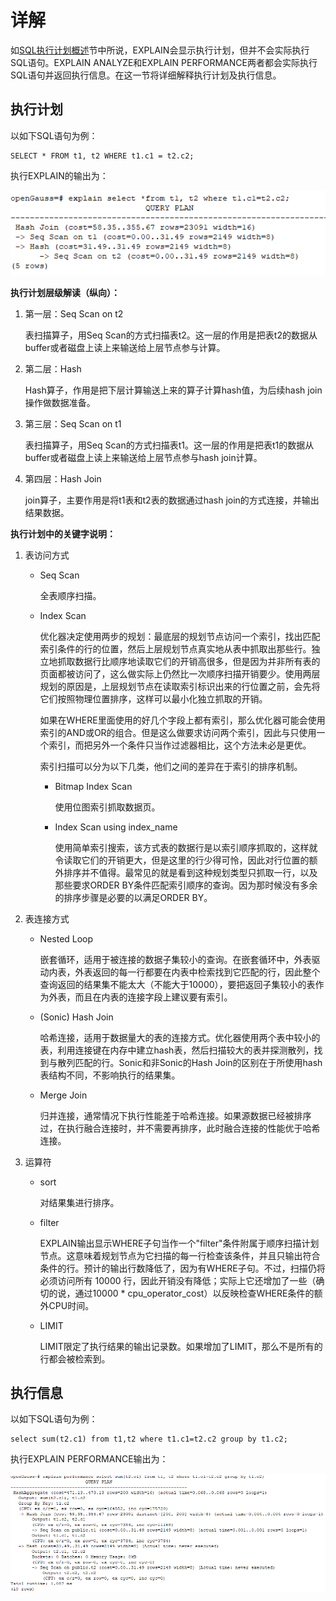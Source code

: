 # 详解<a name="ZH-CN_TOPIC_0289899920"></a>

如[SQL执行计划概述](SQL执行计划概述.md)节中所说，EXPLAIN会显示执行计划，但并不会实际执行SQL语句。EXPLAIN ANALYZE和EXPLAIN PERFORMANCE两者都会实际执行SQL语句并返回执行信息。在这一节将详细解释执行计划及执行信息。

## 执行计划<a name="zh-cn_topic_0283137659_zh-cn_topic_0237121511_zh-cn_topic_0073548188_section5369140493714"></a>

以如下SQL语句为例：

```
SELECT * FROM t1, t2 WHERE t1.c1 = t2.c2;
```

执行EXPLAIN的输出为：

![](figures/zh-cn_image_0289900952.png)

**执行计划层级解读（纵向）：**

1.  第一层：Seq Scan on t2

    表扫描算子，用Seq Scan的方式扫描表t2。这一层的作用是把表t2的数据从buffer或者磁盘上读上来输送给上层节点参与计算。

2.  第二层：Hash

    Hash算子，作用是把下层计算输送上来的算子计算hash值，为后续hash join操作做数据准备。

3.  第三层：Seq Scan on t1

    表扫描算子，用Seq Scan的方式扫描表t1。这一层的作用是把表t1的数据从buffer或者磁盘上读上来输送给上层节点参与hash join计算。

4.  第四层：Hash Join

    join算子，主要作用是将t1表和t2表的数据通过hash join的方式连接，并输出结果数据。


**执行计划中的关键字说明：**

1.  表访问方式
    -   Seq Scan

        全表顺序扫描。

    -   Index Scan

        优化器决定使用两步的规划：最底层的规划节点访问一个索引，找出匹配索引条件的行的位置，然后上层规划节点真实地从表中抓取出那些行。独立地抓取数据行比顺序地读取它们的开销高很多，但是因为并非所有表的页面都被访问了，这么做实际上仍然比一次顺序扫描开销要少。使用两层规划的原因是，上层规划节点在读取索引标识出来的行位置之前，会先将它们按照物理位置排序，这样可以最小化独立抓取的开销。

        如果在WHERE里面使用的好几个字段上都有索引，那么优化器可能会使用索引的AND或OR的组合。但是这么做要求访问两个索引，因此与只使用一个索引，而把另外一个条件只当作过滤器相比，这个方法未必是更优。

        索引扫描可以分为以下几类，他们之间的差异在于索引的排序机制。

        -   Bitmap Index Scan

            使用位图索引抓取数据页。

        -   Index Scan using index\_name

            使用简单索引搜索，该方式表的数据行是以索引顺序抓取的，这样就令读取它们的开销更大，但是这里的行少得可怜，因此对行位置的额外排序并不值得。最常见的就是看到这种规划类型只抓取一行，以及那些要求ORDER BY条件匹配索引顺序的查询。因为那时候没有多余的排序步骤是必要的以满足ORDER BY。



2.  表连接方式
    -   Nested Loop

        嵌套循环，适用于被连接的数据子集较小的查询。在嵌套循环中，外表驱动内表，外表返回的每一行都要在内表中检索找到它匹配的行，因此整个查询返回的结果集不能太大（不能大于10000），要把返回子集较小的表作为外表，而且在内表的连接字段上建议要有索引。

    -   \(Sonic\) Hash Join

        哈希连接，适用于数据量大的表的连接方式。优化器使用两个表中较小的表，利用连接键在内存中建立hash表，然后扫描较大的表并探测散列，找到与散列匹配的行。Sonic和非Sonic的Hash Join的区别在于所使用hash表结构不同，不影响执行的结果集。

    -   Merge Join

        归并连接，通常情况下执行性能差于哈希连接。如果源数据已经被排序过，在执行融合连接时，并不需要再排序，此时融合连接的性能优于哈希连接。


3.  运算符
    -   sort

        对结果集进行排序。

    -   filter

        EXPLAIN输出显示WHERE子句当作一个"filter"条件附属于顺序扫描计划节点。这意味着规划节点为它扫描的每一行检查该条件，并且只输出符合条件的行。预计的输出行数降低了，因为有WHERE子句。不过，扫描仍将必须访问所有 10000 行，因此开销没有降低；实际上它还增加了一些（确切的说，通过10000 \* cpu\_operator\_cost）以反映检查WHERE条件的额外CPU时间。

    -   LIMIT

        LIMIT限定了执行结果的输出记录数。如果增加了LIMIT，那么不是所有的行都会被检索到。



## 执行信息<a name="zh-cn_topic_0283137659_zh-cn_topic_0237121511_zh-cn_topic_0073548188_section665450193752"></a>

以如下SQL语句为例：

```
select sum(t2.c1) from t1,t2 where t1.c1=t2.c2 group by t1.c2;
```

执行EXPLAIN PERFORMANCE输出为：

![](figures/zh-cn_image_0289900964.png)

